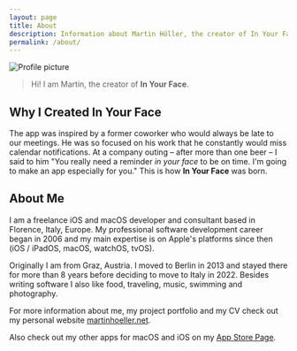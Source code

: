 ```yaml
---
layout: page
title: About
description: Information about Martin Höller, the creator of In Your Face
permalink: /about/
---
```


<div class="profile-image-container"><img class="profile-image" src="../images/profile.jpg" alt="Profile picture"></div>

<blockquote>
Hi! I am Martin, the creator of <strong>In Your Face</strong>.
</blockquote>

## Why I Created **In Your Face**
The app was inspired by a former coworker who would always be late to our meetings. He was so focused on his work that he constantly would miss calendar notifications.
At a company outing – after more than one beer – I said to him "You really need a reminder *in your face* to be on time. I'm going to make an app especially for you."
This is how **In Your Face** was born.

## About Me
I am a freelance iOS and macOS developer and consultant based in Florence, Italy, Europe.
My professional software development career began in 2006 and my main expertise is on Apple's platforms since then (iOS / iPadOS, macOS, watchOS, tvOS).

Originally I am from Graz, Austria. I moved to Berlin in 2013 and stayed there for more than 8 years before deciding to move to Italy in 2022. Besides writing software I also like food, traveling, music, swimming and photography.

For more information about me, my project portfolio and my CV check out my personal website [martinhoeller.net](https://www.martinhoeller.net).

Also check out my other apps for macOS and iOS on my [App Store Page](https://apps.apple.com/us/developer/martin-hoeller/id867637412).